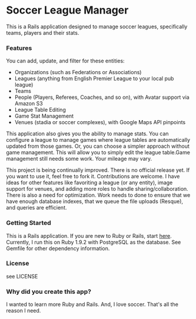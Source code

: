 # Soccer League Manager

This is a Rails application designed to manage soccer leagues, specifically teams, players and their stats. 

### Features
You can add, update, and filter for these entities:
* Organizations (such as Federations or Associations)
* Leagues (anything from English Premier League to your local pub league)
* Teams
* People (Players, Referees, Coaches, and so on), with Avatar support via Amazon S3
* League Table Editing
* Game Stat Management
* Venues (stadia or soccer complexes), with Google Maps API pinpoints

This application also gives you the ability to manage stats. You can configure a league to manage games where league tables are automatically updated from those games. Or, you can choose a simpler approach without game management. This will allow you to simply edit the league table.Game management still needs some work. Your mileage may vary.

This project is being continually improved. There is no official release yet. If you want to use it, feel free to fork it. Contributions are welcome. I have ideas for other features like favoriting a league (or any entity), image support for venues, and adding more roles to handle sharing/collaboration. There is also a need for optimization. Work needs to done to ensure that we have enough database indexes, that we queue the file uploads (Resque), and queries are efficient.

### Getting Started
This is a Rails application. If you are new to Ruby or Rails, start [here](http://guides.rubyonrails.org). Currently, I run this on Ruby 1.9.2 with PostgreSQL as the database. See Gemfile for other dependency information.

### License
see LICENSE

### Why did you create this app?
I wanted to learn more Ruby and Rails. And, I love soccer. That's all the reason I need.
